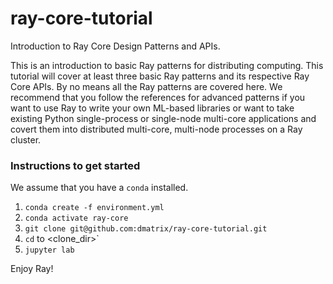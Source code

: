 # ray-core-tutorial
Introduction to Ray Core Design Patterns and APIs.

This is an introduction to basic Ray patterns for distributing computing. This tutorial will cover at least three basic Ray patterns
and its respective Ray Core APIs. By no means all the Ray patterns are covered here. We recommend that you follow the references
for advanced patterns if you want to use Ray to write your own ML-based libraries or want to take existing Python single-process or
single-node multi-core applications and covert them into distributed multi-core, multi-node processes on a Ray cluster.

### Instructions to get started

We assume that you have a `conda` installed.

 1. `conda create -f environment.yml`
 2. `conda activate ray-core`
 3. `git clone git@github.com:dmatrix/ray-core-tutorial.git`
 4. `cd` to <clone_dir>`
 5. `jupyter lab`
 
 Enjoy Ray!

